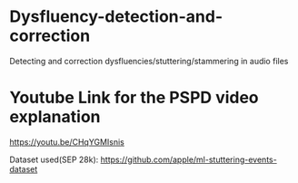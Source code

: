 # Dysfluency-detection-and-correction
Detecting and correction dysfluencies/stuttering/stammering in audio files

# Youtube Link for the PSPD video explanation
https://youtu.be/CHqYGMIsnis

Dataset used(SEP 28k):
https://github.com/apple/ml-stuttering-events-dataset
